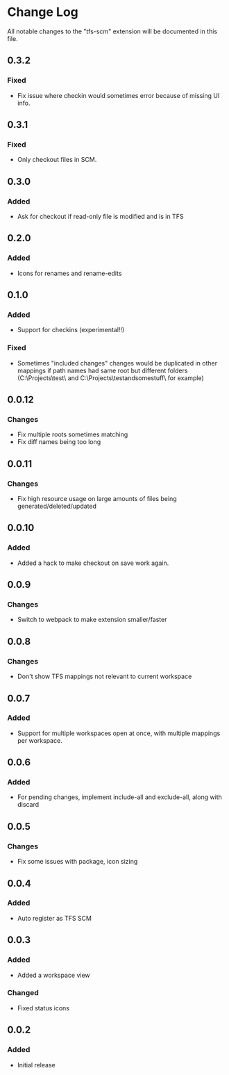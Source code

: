 # Change Log

All notable changes to the "tfs-scm" extension will be documented in this file.

## 0.3.2

### Fixed
* Fix issue where checkin would sometimes error because of missing UI info.

## 0.3.1

### Fixed
* Only checkout files in SCM.

## 0.3.0

### Added
* Ask for checkout if read-only file is modified and is in TFS

## 0.2.0

### Added
* Icons for renames and rename-edits

## 0.1.0

### Added
* Support for checkins (experimental!!)

### Fixed
* Sometimes "included changes" changes would be duplicated in other mappings if path names had same root but different folders (C:\Projects\test\ and C:\Projects\testandsomestuff\ for example)

## 0.0.12
### Changes
* Fix multiple roots sometimes matching
* Fix diff names being too long

## 0.0.11
### Changes
* Fix high resource usage on large amounts of files being generated/deleted/updated

## 0.0.10
### Added
* Added a hack to make checkout on save work again.

## 0.0.9
### Changes
* Switch to webpack to make extension smaller/faster

## 0.0.8
### Changes
* Don't show TFS mappings not relevant to current workspace

## 0.0.7
### Added
* Support for multiple workspaces open at once, with multiple mappings per workspace.

## 0.0.6
### Added
* For pending changes, implement include-all and exclude-all, along with discard

## 0.0.5
### Changes
* Fix some issues with package, icon sizing

## 0.0.4
### Added
* Auto register as TFS SCM

## 0.0.3
### Added
- Added a workspace view
### Changed
- Fixed status icons

## 0.0.2
### Added
- Initial release
